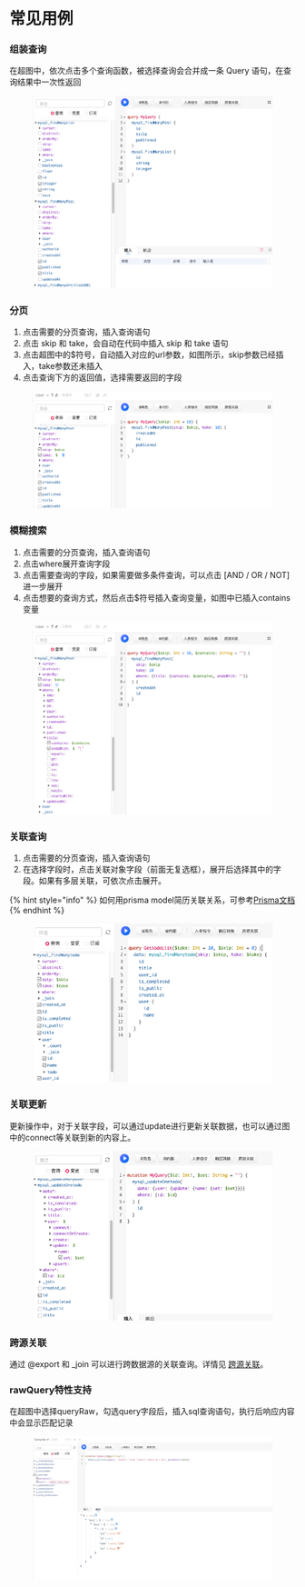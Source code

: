 # 常见用例

### 组装查询&#x20;

在超图中，依次点击多个查询函数，被选择查询会合并成一条 Query 语句，在查询结果中一次性返回

<figure><img src="../../assets/chang-jian-yong-li/multi.png" alt=""><figcaption></figcaption></figure>

### 分页

1. 点击需要的分页查询，插入查询语句
2. 点击 skip 和 take，会自动在代码中插入 skip 和 take 语句
3. 点击超图中的$符号，自动插入对应的url参数，如图所示，skip参数已经插入，take参数还未插入
4. 点击查询下方的返回值，选择需要返回的字段

<figure><img src="../../assets/chang-jian-yong-li/paging.png" alt=""><figcaption></figcaption></figure>

### 模糊搜索

1. 点击需要的分页查询，插入查询语句
2. 点击where展开查询字段
3. 点击需要查询的字段，如果需要做多条件查询，可以点击 \[AND / OR / NOT]进一步展开
4. 点击想要的查询方式，然后点击$符号插入查询变量，如图中已插入contains变量

<figure><img src="../../assets/chang-jian-yong-li/search.png" alt=""><figcaption></figcaption></figure>

### 关联查询

1. 点击需要的分页查询，插入查询语句
2. 在选择字段时，点击关联对象字段（前面无复选框），展开后选择其中的字段。如果有多层关联，可依次点击展开。

{% hint style="info" %}
如何用prisma model简历关联关系，可参考[Prisma文档](https://www.prisma.io/docs/concepts/components/prisma-schema/relations/one-to-one-relations)
{% endhint %}

<figure><img src="../../.gitbook/assets/Snipaste_2023-04-14_15-39-01.png" alt=""><figcaption></figcaption></figure>

### 关联更新

更新操作中，对于关联字段，可以通过update进行更新关联数据，也可以通过图中的connect等关联到新的内容上。

<figure><img src="../../.gitbook/assets/image (1) (2).png" alt=""><figcaption></figcaption></figure>

### 跨源关联

通过 @export 和 \_join 可以进行跨数据源的关联查询。详情见 [跨源关联](chang-jian-yong-li.md#kua-yuan-guan-lian)。



### **rawQuery特性支持**

在超图中选择queryRaw，勾选query字段后，插入sql查询语句，执行后响应内容中会显示匹配记录

<figure><img src="../../.gitbook/assets/402a490ada8add8fa4af2f9a0c21933.png" alt=""><figcaption></figcaption></figure>

